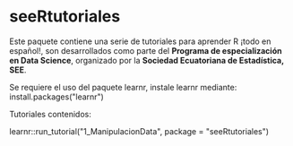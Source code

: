 # seeRtutoriales

Este paquete contiene una serie de tutoriales para aprender R ¡todo en español!, son desarrollados como parte del **Programa de especialización en Data Science**, organizado por la **Sociedad Ecuatoriana de Estadística, SEE**. 

Se requiere el uso del paquete learnr, instale learnr mediante: install.packages("learnr")

Tutoriales contenidos:   

learnr::run_tutorial("1_ManipulacionData", package = "seeRtutoriales")
